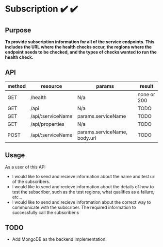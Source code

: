 # Subscription :heavy_check_mark: ✔️

## Purpose

**To provide subscription information for all of the service endpoints. This includes the URL where the health checks occur, the regions where the endpoint needs to be checked, and the types of checks wanted to run the health check.**

## API
| method	| resource		| params			| result	|
| ---		| ---			| ---				| ---		|
| GET 		| /health 		| N/a 				| none or 200	|
| GET		| /api			| N/a				| TODO		|
| GET		| /api/:serviceName	| params.serviceName		| TODO		|
| GET		| /api/properties	| N/a				| TODO		|
| POST		| /api/:serviceName	| params.serviceName, body.url	| TODO		|


## Usage
As a user of this API 
- I would like to send and recieve information about the name and test url of the subscribers.
- I would like to send and recieve information about the details of how to test the subscriber, such as the test regions, what qualifies as a failure, etc...
- I would like to send and recieve infortmation about the correct way to communicate with the subscriber. The required information to successfully call the subscriber.s

## TODO
- Add MongoDB as the backend implementation.
